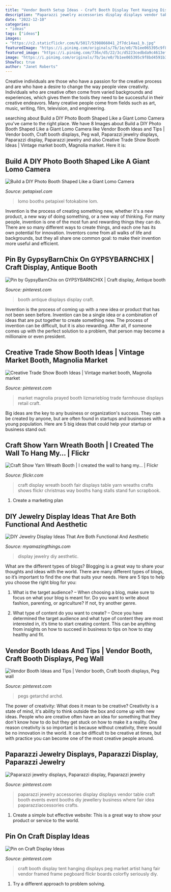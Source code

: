 ```yaml
---
title: "Vendor Booth Setup Ideas - Craft Booth Display Tent Hanging Displays Peg Market Artist Hang Fair Vendor Framed Frame Pegboard Flickr Boards Colorfly Seriously Diy"
description: "Paparazzi jewelry accessories display displays vendor table craft booth events event booths diy jewellery business where fair idea paparazziaccessories crafts"
date: "2022-12-10"
categories:
- "ideas"
tags: ["ideas"]
images:
- "https://c2.staticflickr.com/6/5017/5398866041_2f7dc14aa1_b.jpg"
featuredImage: "https://i.pinimg.com/originals/7b/1e/e0/7b1ee065395c9f8bd4591b39473652dc.jpg"
featured_image: "https://i.pinimg.com/736x/d5/22/3c/d5223cedbda9c4613efcd5b6f07a5253.jpg"
image: "https://i.pinimg.com/originals/7b/1e/e0/7b1ee065395c9f8bd4591b39473652dc.jpg"
ShowToc: true
author: "Janet Roberts"
---
```



Creative individuals are those who have a passion for the creative process and are who have a desire to change the way people view creativity. Individuals who are creative often come from varied backgrounds and experiences, which gives them the tools they need to be successful in their creative endeavors. Many creative people come from fields such as art, music, writing, film, television, and engineering.

	

		
searching about Build a DIY Photo Booth Shaped Like a Giant Lomo Camera you've came to the right place. We have 8 Images about Build a DIY Photo Booth Shaped Like a Giant Lomo Camera like Vendor Booth Ideas and Tips | Vendor booth, Craft booth displays, Peg wall, Paparazzi jewelry displays, Paparazzi display, Paparazzi jewelry and also Creative Trade Show Booth Ideas | Vintage market booth, Magnolia market. Here it is:
		
    
## Build A DIY Photo Booth Shaped Like A Giant Lomo Camera

<img loading=lazy src="https://petapixel.com/assets/uploads/2011/11/lom_mini.jpg" onerror="this.onerror=null;this.src='https://tse3.mm.bing.net/th?id=OIP.bmoUUOcFpjkdjuybfTGtYwHaGG&amp;pid=15.1';" alt="Build a DIY Photo Booth Shaped Like a Giant Lomo Camera">

_Source: petapixel.com_

>lomo booths petapixel fotokabine lom. 

	

Invention is the process of creating something new, whether it's a new product, a new way of doing something, or a new way of thinking. For many people, invention is one of the most fun and rewarding things they can do. There are so many different ways to create things, and each one has its own potential for innovation. Inventors come from all walks of life and backgrounds, but they all share one common goal: to make their invention more useful and efficient.

    
## Pin By GypsyBarnChix On GYPSYBARNCHIX | Craft Display, Antique Booth

<img loading=lazy src="https://i.pinimg.com/originals/7b/1e/e0/7b1ee065395c9f8bd4591b39473652dc.jpg" onerror="this.onerror=null;this.src='https://tse3.mm.bing.net/th?id=OIP.4cehrj-Sa4TpfshGIunRywHaJ4&amp;pid=15.1';" alt="Pin by GypsyBarnChix on GYPSYBARNCHIX | Craft display, Antique booth">

_Source: pinterest.com_

>booth antique displays display craft. 

	

Invention is the process of coming up with a new idea or product that has not been seen before. Invention can be a single idea or a combination of ideas that are put together to create something new. The process of invention can be difficult, but it is also rewarding. After all, if someone comes up with the perfect solution to a problem, that person may become a millionaire or even president.

    
## Creative Trade Show Booth Ideas | Vintage Market Booth, Magnolia Market

<img loading=lazy src="https://i.pinimg.com/736x/d5/22/3c/d5223cedbda9c4613efcd5b6f07a5253.jpg" onerror="this.onerror=null;this.src='https://tse3.mm.bing.net/th?id=OIP.T9Eo5rmtUn_Kyhyn5-kgOAHaKg&amp;pid=15.1';" alt="Creative Trade Show Booth Ideas | Vintage market booth, Magnolia market">

_Source: pinterest.com_

>market magnolia prayed booth lizmarieblog trade farmhouse displays retail craft. 

	

Big ideas are the key to any business or organization's success. They can be created by anyone, but are often found in startups and businesses with a young population. Here are 5 big ideas that could help your startup or business stand out: 

    
## Craft Show Yarn Wreath Booth | I Created The Wall To Hang My… | Flickr

<img loading=lazy src="https://c2.staticflickr.com/6/5017/5398866041_2f7dc14aa1_b.jpg" onerror="this.onerror=null;this.src='https://tse2.mm.bing.net/th?id=OIP.51MdLwHDw9nwM88srBogHgHaFj&amp;pid=15.1';" alt="Craft Show Yarn Wreath Booth | I created the wall to hang my… | Flickr">

_Source: flickr.com_

>craft display wreath booth fair displays table yarn wreaths crafts shows flickr christmas way booths hang stalls stand fun scrapbook. 

	

1. Create a marketing plan 

    
## DIY Jewelry Display Ideas That Are Both Functional And Aesthetic

<img loading=lazy src="http://myamazingthings.com/wp-content/uploads/2017/11/jewelry-display.jpg" onerror="this.onerror=null;this.src='https://tse3.mm.bing.net/th?id=OIP.O-_nbD7zGcTkWzv4qZ_WPgHaD8&amp;pid=15.1';" alt="DIY Jewelry Display Ideas That Are Both Functional And Aesthetic">

_Source: myamazingthings.com_

>display jewelry diy aesthetic. 

	

What are the different types of blogs?
Blogging is a great way to share your thoughts and ideas with the world. There are many different types of blogs, so it’s important to find the one that suits your needs. Here are 5 tips to help you choose the right blog for you: 
1. What is the target audience? – When choosing a blog, make sure to focus on what your blog is meant for. Do you want to write about fashion, parenting, or agriculture? If not, try another genre. 

2. What type of content do you want to create? – Once you have determined the target audience and what type of content they are most interested in, it’s time to start creating content. This can be anything from insights on how to succeed in business to tips on how to stay healthy and fit. 


    
## Vendor Booth Ideas And Tips | Vendor Booth, Craft Booth Displays, Peg Wall

<img loading=lazy src="https://i.pinimg.com/736x/3a/18/4c/3a184c9a22e00e2b8625a3e55c9a9aa5.jpg" onerror="this.onerror=null;this.src='https://tse1.mm.bing.net/th?id=OIP.mNrHLMSqahgyPiZjxTneBAHaLH&amp;pid=15.1';" alt="Vendor Booth Ideas and Tips | Vendor booth, Craft booth displays, Peg wall">

_Source: pinterest.com_

>pegs getarchd archd. 

	

The power of creativity: What does it mean to be creative?
Creativity is a state of mind, it's ability to think outside the box and come up with new ideas. People who are creative often have an idea for something that they don't know how to do but they get stuck on how to make it a reality. One reason creativity is so important is because without creativity, there would be no innovation in the world. It can be difficult to be creative at times, but with practice you can become one of the most creative people around.

    
## Paparazzi Jewelry Displays, Paparazzi Display, Paparazzi Jewelry

<img loading=lazy src="https://i.pinimg.com/736x/ac/73/d8/ac73d894d1604ffaab13ddab06b7c799--paparazzi-jewelry-paparazzi-accessories.jpg" onerror="this.onerror=null;this.src='https://tse2.mm.bing.net/th?id=OIP.zllf3j_qtXXjT9KYo4Ed2QHaJ6&amp;pid=15.1';" alt="Paparazzi jewelry displays, Paparazzi display, Paparazzi jewelry">

_Source: pinterest.com_

>paparazzi jewelry accessories display displays vendor table craft booth events event booths diy jewellery business where fair idea paparazziaccessories crafts. 

	

1. Create a simple but effective website: This is a great way to show your product or service to the world.

    
## Pin On Craft Display Ideas

<img loading=lazy src="https://i.pinimg.com/736x/e6/df/1c/e6df1c1aa502ad884626b934ebd10446--craft-displays-booth-displays.jpg" onerror="this.onerror=null;this.src='https://tse2.mm.bing.net/th?id=OIP.dNieU8bh9vd6E2ZhtgW16wHaJ4&amp;pid=15.1';" alt="Pin on Craft Display Ideas">

_Source: pinterest.com_

>craft booth display tent hanging displays peg market artist hang fair vendor framed frame pegboard flickr boards colorfly seriously diy. 

	

1. Try a different approach to problem solving.

